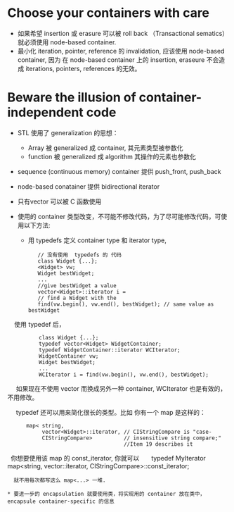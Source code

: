 # Choose your containers with care #

* 如果希望 insertion 或 erasure 可以被  roll back （Transactional sematics）就必须使用 node-based container.
* 最小化 iteration, pointer, reference 的 invalidation, 应该使用 node-based container, 因为 在 node-based container 上的 insertion, eraseure 不会造成 iterations, pointers, references 的无效。


# Beware the illusion of container-independent code #

* STL 使用了 generalization 的思想：

    * Array 被 generalized 成 container, 其元素类型被参数化
    * function 被 generalized 成 algorithm 其操作的元素也参数化

* sequence (continuous memory) container 提供 push_front, push_back
* node-based conatainer 提供 bidirectional iterator
* 只有vector 可以被 C 函数使用
* 使用的 container 类型改变，不可能不修改代码，为了尽可能修改代码，可使用以下方法:

    * 用 typedefs 定义 container type 和 iterator type, 
    
             // 没有使用  typedefs 的 代码
             class Widget {...};
             <Widget> vw;
             Widget bestWidget;
             ...
             //give bestWidget a value
             vector<Widget>::iterator i =
             // find a Widget with the
             find(vw.begin(), vw.end(), bestWidget); // same value as bestWidget
          
      使用 typedef 后， 
      
              class Widget {...};
              typedef vector<Widget> WidgetContainer;
              typedef WidgetContainer::iterator WCIterator;
              WidgetContainer vw;
              Widget bestWidget;
              ...
              WCIterator i = find(vw.begin(), vw.end(), bestWidget);

      如果现在不使用 vector 而换成另外一种 container, WCIterator 也是有效的，不用修改。
      
      typedef 还可以用来简化很长的类型。比如 你有一个 map 是这样的：
      
          map< string,
               vector<Widget>::iterator, // CIStringCompare is "case-
               CIStringCompare>          // insensitive string compare;"
                                         //Item 19 describes it
                                         
      你想要使用该 map 的 const_iterator, 你就可以
      
           typedef MyIterator 
            map<string, vector<Widget>::iterator, CIStringCompare>::const_iterator;
            
      就不用每次都写这么 map<...> 一堆.         
    
    * 要进一步的 encapsulation 就要使用类，将实现用的 container 放在类中，encapsule container-specific 的信息
